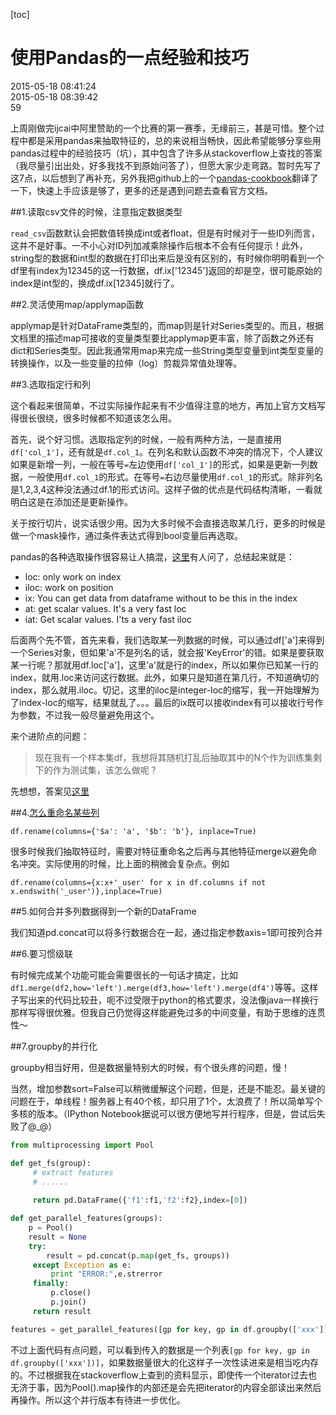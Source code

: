 [toc]
# 使用Pandas的一点经验和技巧
<div id="update-time">2015-05-18 08:41:24</div>
<div id="create-time">2015-05-18 08:39:42</div>
<div id="blog-id">59</div>
<div id="tags"></div>

上周刚做完ijcai中阿里赞助的一个比赛的第一赛季，无缘前三，甚是可惜。整个过程中都是采用pandas来抽取特征的，总的来说相当畅快，因此希望能够分享些用pandas过程中的经验技巧（坑），其中包含了许多从stackoverflow上查找的答案（我尽量引出出处，好多我找不到原始问答了），但愿大家少走弯路。暂时先写了这7点，以后想到了再补充，另外我把github上的一个[pandas-cookbook](https://github.com/ia-cas/pandas-cookbook)翻译了一下，快速上手应该是够了，更多的还是遇到问题去查看官方文档。

##1.读取csv文件的时候，注意指定数据类型

`read_csv`函数默认会把数值转换成int或者float，但是有时候对于一些ID列而言，这并不是好事。一不小心对ID列加减乘除操作后根本不会有任何提示！此外，string型的数据和int型的数据在打印出来后是没有区别的，有时候你明明看到一个df里有index为12345的这一行数据，df.ix['12345']返回的却是空，很可能原始的index是int型的，换成df.ix[12345]就行了。

##2.灵活使用map/applymap函数

applymap是针对DataFrame类型的，而map则是针对Series类型的。而且，根据文档里的描述map可接收的变量类型要比applymap更丰富，除了函数之外还有dict和Series类型。因此我通常用map来完成一些String类型变量到int类型变量的转换操作，以及一些变量的拉伸（log）剪裁异常值处理等。

##3.选取指定行和列

这个看起来很简单，不过实际操作起来有不少值得注意的地方，再加上官方文档写得很长很绕，很多时候都不知道该怎么用。

首先，说个好习惯。选取指定列的时候，一般有两种方法，一是直接用`df['col_1']`，还有就是`df.col_1`。在列名和默认函数不冲突的情况下，个人建议如果是新增一列，一般在等号`=`左边使用`df['col_1']`的形式，如果是更新一列数据，一般使用`df.col_1`的形式。在等号`=`右边尽量使用`df.col_1`的形式。除非列名是1,2,3,4这种没法通过df.1的形式访问。这样子做的优点是代码结构清晰，一看就明白这是在添加还是更新操作。

关于按行切片，说实话很少用。因为大多时候不会直接选取某几行，更多的时候是做一个mask操作，通过条件表达式得到bool变量后再选取。

pandas的各种选取操作很容易让人搞混，[这里](http://stackoverflow.com/questions/28757389/loc-vs-iloc-vs-ix-vs-at-vs-iat)有人问了，总结起来就是：

- loc: only work on index
- iloc: work on position
- ix: You can get data from dataframe without to be this in the index
- at: get scalar values. It's a very fast loc
- iat: Get scalar values. I'ts a very fast iloc

后面两个先不管，首先来看，我们选取某一列数据的时候，可以通过df['a']来得到一个Series对象，但如果'a'不是列名的话，就会报'KeyError'的错。如果是要获取某一行呢？那就用df.loc['a']，这里’a'就是行的index，所以如果你已知某一行的index，就用.loc来访问这行数据。此外，如果只是知道在第几行，不知道确切的index，那么就用.iloc。切记，这里的iloc是integer-loc的缩写，我一开始理解为了index-loc的缩写，结果就乱了。。。最后的ix既可以接收index有可以接收行号作为参数，不过我一般尽量避免用这个。

来个进阶点的问题：

> 现在我有一个样本集df，我想将其随机打乱后抽取其中的N个作为训练集剩下的作为测试集，该怎么做呢？

先想想，答案见[这里](http://stackoverflow.com/questions/15923826/random-row-selection-in-pandas-dataframe)

##4.[怎么重命名某些列](http://stackoverflow.com/questions/11346283/renaming-columns-in-pandas)


`df.rename(columns={'$a': 'a', '$b': 'b'}, inplace=True)`

很多时候我们抽取特征时，需要对特征重命名之后再与其他特征merge以避免命名冲突。实际使用的时候，比上面的稍微会复杂点。例如

`df.rename(columns={x:x+'_user' for x in df.columns if not x.endswith('_user')},inplace=True)`

##5.如何合并多列数据得到一个新的DataFrame

我们知道pd.concat可以将多行数据合在一起，通过指定参数axis=1即可按列合并

##6.要习惯级联

有时候完成某个功能可能会需要很长的一句话才搞定，比如`df1.merge(df2,how='left').merge(df3,how='left').merge(df4')`等等。这样子写出来的代码比较丑，呃不过受限于python的格式要求，没法像java一样换行那样写得很优雅。但我自己仍觉得这样能避免过多的中间变量，有助于思维的连贯性～

##7.groupby的并行化

groupby相当好用，但是数据量特别大的时候，有个很头疼的问题，慢！

当然，增加参数sort=False可以稍微缓解这个问题，但是，还是不能忍。最关键的问题在于，单线程！服务器上有40个核，却只用了1个，太浪费了！所以简单写个多核的版本。（IPython Notebook据说可以很方便地写并行程序，但是，尝试后失败了@_@）

```python
from multiprocessing import Pool

def get_fs(group):
     # extract features
     # ......
 
     return pd.DataFrame({'f1':f1,'f2':f2},index=[0])

def get_parallel_features(groups):
    p = Pool()
    result = None
    try:
        result = pd.concat(p.map(get_fs, groups))
     except Exception as e:
         print "ERROR:",e.strerror
     finally:
         p.close()
         p.join()
     return result

features = get_parallel_features([gp for key, gp in df.groupby(['xxx'])])
```

不过上面代码有点问题，可以看到传入的数据是一个列表`[gp for key, gp in df.groupby(['xxx'])]`，如果数据量很大的化这样子一次性读进来是相当吃内存的。不过根据我在stackoverflow上查到的资料显示，即使传一个iterator过去也无济于事，因为Pool().map操作的内部还是会先把iterator的内容全部读出来然后再操作。所以这个并行版本有待进一步优化。


